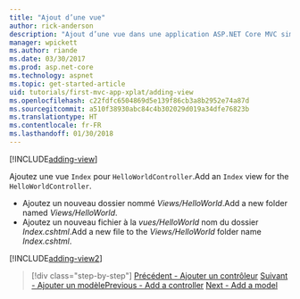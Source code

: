 ```yaml
---
title: "Ajout d’une vue"
author: rick-anderson
description: "Ajout d’une vue dans une application ASP.NET Core MVC simple"
manager: wpickett
ms.author: riande
ms.date: 03/30/2017
ms.prod: asp.net-core
ms.technology: aspnet
ms.topic: get-started-article
uid: tutorials/first-mvc-app-xplat/adding-view
ms.openlocfilehash: c22fdfc6504869d5e139f86cb3a8b2952e74a87d
ms.sourcegitcommit: a510f38930abc84c4b302029d019a34dfe76823b
ms.translationtype: HT
ms.contentlocale: fr-FR
ms.lasthandoff: 01/30/2018
---
```

[!INCLUDE[adding-view](../../includes/mvc-intro/adding_view1.md)]

<span data-ttu-id="8cf9d-103">Ajoutez une vue `Index` pour `HelloWorldController`.</span><span class="sxs-lookup"><span data-stu-id="8cf9d-103">Add an `Index` view for the `HelloWorldController`.</span></span>

* <span data-ttu-id="8cf9d-104">Ajoutez un nouveau dossier nommé *Views/HelloWorld*.</span><span class="sxs-lookup"><span data-stu-id="8cf9d-104">Add a new folder named *Views/HelloWorld*.</span></span>
* <span data-ttu-id="8cf9d-105">Ajoutez un nouveau fichier à la *vues/HelloWorld* nom du dossier *Index.cshtml*.</span><span class="sxs-lookup"><span data-stu-id="8cf9d-105">Add a new file to the *Views/HelloWorld* folder name *Index.cshtml*.</span></span>

[!INCLUDE[adding-view2](../../includes/mvc-intro/adding_view2.md)]

>[!div class="step-by-step"]
<span data-ttu-id="8cf9d-106">[Précédent - Ajouter un contrôleur](adding-controller.md)
[Suivant - Ajouter un modèle](adding-model.md)</span><span class="sxs-lookup"><span data-stu-id="8cf9d-106">[Previous - Add a controller](adding-controller.md)
[Next - Add a model](adding-model.md)</span></span>
